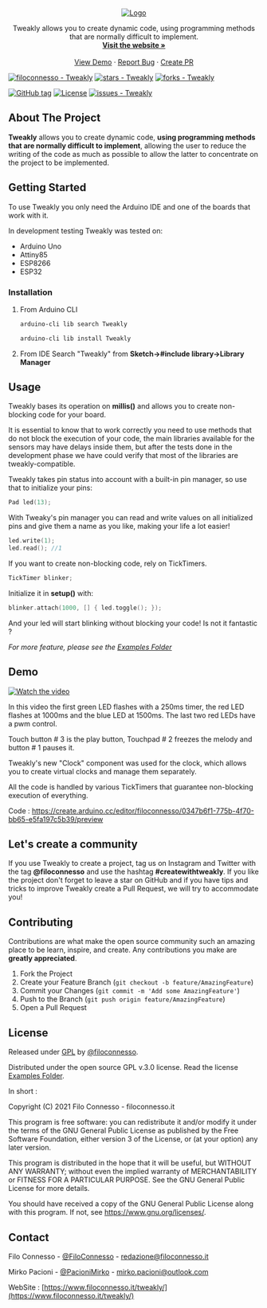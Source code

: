 <br />
<p align="center">
  <a href="https://github.com/filoconnesso/Tweakly/">
    <img src="https://www.filoconnesso.it/tweakly/assets/images/logo.png" alt="Logo">
  </a>
  <p align="center">
    Tweakly allows you to create dynamic code, using programming methods that are normally difficult to implement.
    <br />
    <a href="https://www.filoconnesso.it/tweakly"><strong>Visit the website »</strong></a>
    <br />
    <br />
    <a href="https://www.youtube.com/watch?v=nspS5Prc-5I">View Demo</a>
    ·
    <a href="https://github.com/filoconnesso/Tweakly/issues">Report Bug</a>
    ·
    <a href="https://github.com/filoconnesso/Tweakly/pulls">Create PR</a>
  </p>
</p>


[![filoconnesso - Tweakly](https://img.shields.io/static/v1?label=filoconnesso&message=Tweakly&color=blue&logo=github)](https://github.com/filoconnesso/Tweakly)
[![stars - Tweakly](https://img.shields.io/github/stars/filoconnesso/Tweakly?style=social)](https://github.com/filoconnesso/Tweakly)
[![forks - Tweakly](https://img.shields.io/github/forks/filoconnesso/Tweakly?style=social)](https://github.com/filoconnesso/Tweakly)

[![GitHub tag](https://img.shields.io/github/tag/filoconnesso/Tweakly?include_prereleases=&sort=semver)](https://github.com/filoconnesso/Tweakly/releases/)
[![License](https://img.shields.io/badge/License-GPL_3.0-blue)](#license)
[![issues - Tweakly](https://img.shields.io/github/issues/filoconnesso/Tweakly)](https://github.com/filoconnesso/Tweakly/issues)

## About The Project

**Tweakly** allows you to create dynamic code, **using programming methods that are normally difficult to implement**, allowing the user to reduce the writing of the code as much as possible to allow the latter to concentrate on the project to be implemented.

## Getting Started

To use Tweakly you only need the Arduino IDE and one of the boards that work with it.

In development testing Tweakly was tested on:

* Arduino Uno
* Attiny85
* ESP8266
* ESP32

### Installation

1. From Arduino CLI
   ```sh
   arduino-cli lib search Tweakly
   ```
   ```sh
   arduino-cli lib install Tweakly
   ```
2. From IDE
   Search "Tweakly" from **Sketch->#include library->Library Manager**

## Usage

Tweakly bases its operation on **millis()** and allows you to create non-blocking code for your board.

It is essential to know that to work correctly you need to use methods that do not block the execution of your code, the main libraries available for the sensors may have delays inside them, but after the tests done in the development phase we have could verify that most of the libraries are tweakly-compatible.

Tweakly takes pin status into account with a built-in pin manager, so use that to initialize your pins:

   ```cpp
   Pad led(13);
   ```
With Tweaky's pin manager you can read and write values ​​on all initialized pins and give them a name as you like, making your life a lot easier!

   ```cpp
   led.write(1);
   led.read(); //1
   ```
If you want to create non-blocking code, rely on TickTimers.

   ```cpp
   TickTimer blinker;
   ```
Initialize it in **setup()** with:
 
   ```cpp
   blinker.attach(1000, [] { led.toggle(); });
   ```
And your led will start blinking without blocking your code! Is not it fantastic ?

_For more feature, please see the [Examples Folder](https://github.com/filoconnesso/Tweakly/tree/main/examples)_

## Demo

[![Watch the video](https://img.youtube.com/vi/nspS5Prc-5I/maxresdefault.jpg)](https://youtu.be/nspS5Prc-5I)

In this video the first green LED flashes with a 250ms timer, the red LED flashes at 1000ms and the blue LED at 1500ms. The last two red LEDs have a pwm control.

Touch button # 3 is the play button, Touchpad # 2 freezes the melody and button # 1 pauses it.

Tweakly's new "Clock" component was used for the clock, which allows you to create virtual clocks and manage them separately.

All the code is handled by various TickTimers that guarantee non-blocking execution of everything.

Code : https://create.arduino.cc/editor/filoconnesso/0347b6f1-775b-4f70-bb65-e5fa197c5b39/preview

## Let's create a community 

If you use Tweakly to create a project, tag us on Instagram and Twitter with the tag **@filoconnesso** and use the hashtag **#createwithtweakly**. If you like the project don't forget to leave a star on GitHub and if you have tips and tricks to improve Tweakly create a Pull Request, we will try to accommodate you! 

## Contributing

Contributions are what make the open source community such an amazing place to be learn, inspire, and create. Any contributions you make are **greatly appreciated**.

1. Fork the Project
2. Create your Feature Branch (`git checkout -b feature/AmazingFeature`)
3. Commit your Changes (`git commit -m 'Add some AmazingFeature'`)
4. Push to the Branch (`git push origin feature/AmazingFeature`)
5. Open a Pull Request

## License

Released under [GPL](/LICENSE) by [@filoconnesso](https://github.com/filoconnesso).

Distributed under the open source GPL v.3.0 license. Read the license [Examples Folder](https://github.com/filoconnesso/Tweakly/blob/main/LICENSE).

In short :

Copyright (C) 2021  Filo Connesso - filoconnesso.it

This program is free software: you can redistribute it and/or modify
it under the terms of the GNU General Public License as published by
the Free Software Foundation, either version 3 of the License, or
(at your option) any later version.

This program is distributed in the hope that it will be useful,
but WITHOUT ANY WARRANTY; without even the implied warranty of
MERCHANTABILITY or FITNESS FOR A PARTICULAR PURPOSE.  See the
GNU General Public License for more details.

You should have received a copy of the GNU General Public License
along with this program.  If not, see <https://www.gnu.org/licenses/>.

## Contact

Filo Connesso - [@FiloConnesso](https://twitter.com/FiloConnesso) - redazione@filoconnesso.it

Mirko Pacioni - [@PacioniMirko](https://twitter.com/PacioniMirko) - mirko.pacioni@outlook.com

WebSite : [https://www.filoconnesso.it/tweakly/](https://www.filoconnesso.it/tweakly/)
